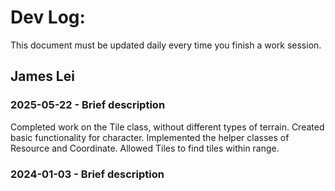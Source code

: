 # Dev Log:

This document must be updated daily every time you finish a work session.

## James Lei

### 2025-05-22 - Brief description
Completed work on the Tile class, without different types of terrain. Created basic functionality for character. Implemented the helper classes of Resource and Coordinate. Allowed Tiles to find tiles within range.

### 2024-01-03 - Brief description
